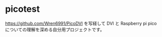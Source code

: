 # picotest

https://github.com/Wren6991/PicoDVI を写経して DVI と Raspberry pi pico についての理解を深める自分用プロジェクトです。

